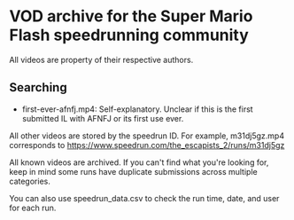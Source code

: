 # VOD archive for the Super Mario Flash speedrunning community

All videos are property of their respective authors.

## Searching

- first-ever-afnfj.mp4: Self-explanatory. Unclear if this is the first submitted IL with AFNFJ or its first use ever.

All other videos are stored by the speedrun ID. For example, m31dj5gz.mp4 corresponds to https://www.speedrun.com/the_escapists_2/runs/m31dj5gz

All known videos are archived. If you can't find what you're looking for, keep in mind some runs have duplicate submissions across multiple categories.

You can also use speedrun_data.csv to check the run time, date, and user for each run.
